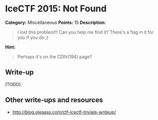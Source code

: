 # IceCTF 2015: Not Found

**Category:** Miscellaneous
**Points:** 15
**Description:** 

> I lost this problem!!! Can you help me find it? There's a flag in it for you if you do ;)

**Hint:**

> Perhaps it's on the CDIV(194) page?

## Write-up

(TODO)

## Other write-ups and resources

* <http://blog.oleaass.com/ctf-icectf-trivials-writeup/>
